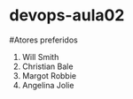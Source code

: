 # devops-aula02

#Atores preferidos
1. Will Smith
2. Christian Bale
3. Margot Robbie
4. Angelina Jolie
